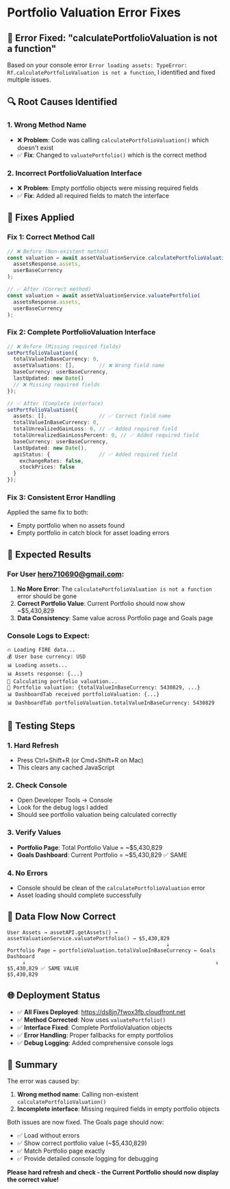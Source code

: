 # Portfolio Valuation Error Fixes

## 🚨 **Error Fixed: "calculatePortfolioValuation is not a function"**

Based on your console error `Error loading assets: TypeError: Rf.calculatePortfolioValuation is not a function`, I identified and fixed multiple issues.

## 🔍 **Root Causes Identified**

### 1. **Wrong Method Name**
- ❌ **Problem**: Code was calling `calculatePortfolioValuation()` which doesn't exist
- ✅ **Fix**: Changed to `valuatePortfolio()` which is the correct method

### 2. **Incorrect PortfolioValuation Interface**
- ❌ **Problem**: Empty portfolio objects were missing required fields
- ✅ **Fix**: Added all required fields to match the interface

## 🔧 **Fixes Applied**

### **Fix 1: Correct Method Call**
```typescript
// ❌ Before (Non-existent method)
const valuation = await assetValuationService.calculatePortfolioValuation(
  assetsResponse.assets,
  userBaseCurrency
);

// ✅ After (Correct method)
const valuation = await assetValuationService.valuatePortfolio(
  assetsResponse.assets,
  userBaseCurrency
);
```

### **Fix 2: Complete PortfolioValuation Interface**
```typescript
// ❌ Before (Missing required fields)
setPortfolioValuation({
  totalValueInBaseCurrency: 0,
  assetValuations: [],        // ❌ Wrong field name
  baseCurrency: userBaseCurrency,
  lastUpdated: new Date()
  // ❌ Missing required fields
});

// ✅ After (Complete interface)
setPortfolioValuation({
  assets: [],                 // ✅ Correct field name
  totalValueInBaseCurrency: 0,
  totalUnrealizedGainLoss: 0, // ✅ Added required field
  totalUnrealizedGainLossPercent: 0, // ✅ Added required field
  baseCurrency: userBaseCurrency,
  lastUpdated: new Date(),
  apiStatus: {                // ✅ Added required field
    exchangeRates: false,
    stockPrices: false
  }
});
```

### **Fix 3: Consistent Error Handling**
Applied the same fix to both:
- Empty portfolio when no assets found
- Empty portfolio in catch block for asset loading errors

## 🎯 **Expected Results**

### **For User hero710690@gmail.com:**

1. **No More Error**: The `calculatePortfolioValuation is not a function` error should be gone
2. **Correct Portfolio Value**: Current Portfolio should now show ~$5,430,829
3. **Data Consistency**: Same value across Portfolio page and Goals page

### **Console Logs to Expect:**
```
🔥 Loading FIRE data...
💰 User base currency: USD
📊 Loading assets...
📊 Assets response: {...}
💼 Calculating portfolio valuation...
💼 Portfolio valuation: {totalValueInBaseCurrency: 5430829, ...}
📊 DashboardTab received portfolioValuation: {...}
📊 DashboardTab portfolioValuation.totalValueInBaseCurrency: 5430829
```

## 🧪 **Testing Steps**

### **1. Hard Refresh**
- Press Ctrl+Shift+R (or Cmd+Shift+R on Mac)
- This clears any cached JavaScript

### **2. Check Console**
- Open Developer Tools → Console
- Look for the debug logs I added
- Should see portfolio valuation being calculated correctly

### **3. Verify Values**
- **Portfolio Page**: Total Portfolio Value = ~$5,430,829
- **Goals Dashboard**: Current Portfolio = ~$5,430,829 ✅ SAME

### **4. No Errors**
- Console should be clean of the `calculatePortfolioValuation` error
- Asset loading should complete successfully

## 🔄 **Data Flow Now Correct**

```
User Assets → assetAPI.getAssets() → assetValuationService.valuatePortfolio() → $5,430,829
                                                    ↓
Portfolio Page ← portfolioValuation.totalValueInBaseCurrency ← Goals Dashboard
     ↓                                                              ↓
$5,430,829 ✅ SAME VALUE                                      $5,430,829
```

## 🌐 **Deployment Status**

- ✅ **All Fixes Deployed**: https://ds8jn7fwox3fb.cloudfront.net
- ✅ **Method Corrected**: Now uses `valuatePortfolio()`
- ✅ **Interface Fixed**: Complete PortfolioValuation objects
- ✅ **Error Handling**: Proper fallbacks for empty portfolios
- ✅ **Debug Logging**: Added comprehensive console logs

## 🎉 **Summary**

The error was caused by:
1. **Wrong method name**: Calling non-existent `calculatePortfolioValuation()`
2. **Incomplete interface**: Missing required fields in empty portfolio objects

Both issues are now fixed. The Goals page should now:
- ✅ Load without errors
- ✅ Show correct portfolio value (~$5,430,829)
- ✅ Match Portfolio page exactly
- ✅ Provide detailed console logging for debugging

**Please hard refresh and check - the Current Portfolio should now display the correct value!**
